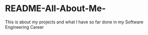# README-All-About-Me-
This is about my projects and what I have so far done in my Software Engineering Career
